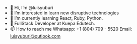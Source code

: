 - 👋 Hi, I’m @luisyuburi
- 👀 I’m interested in learn new disruptive technologies
- 🌱 I’m currently learning React, Ruby, Python.
- 👀 FullStack Developer at Kuepa Edutech.
- 📫 How to reach me
Whatsapp: +1 (804) 709 - 5520
Email: luisyuburi@outlook.com

<!---
luisyuburi/luisyuburi is a ✨ special ✨ repository because its `README.md` (this file) appears on your GitHub profile.
You can click the Preview link to take a look at your changes.
--->

